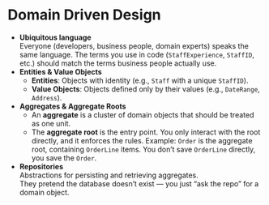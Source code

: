 # Domain Driven Design 

- **Ubiquitous language**  
    Everyone (developers, business people, domain experts) speaks the same language. The terms you use in code (`StaffExperience`, `StaffID`, etc.) should match the terms business people actually use.
- **Entities & Value Objects**
    - **Entities**: Objects with identity (e.g., `Staff` with a unique `StaffID`).
    - **Value Objects**: Objects defined only by their values (e.g., `DateRange`, `Address`).
- **Aggregates & Aggregate Roots**
    - An **aggregate** is a cluster of domain objects that should be treated as one unit.
    - The **aggregate root** is the entry point. You only interact with the root directly, and it enforces the rules.
    Example: `Order` is the aggregate root, containing `OrderLine` items. You don’t save `OrderLine` directly, you save the `Order`.
- **Repositories**  
    Abstractions for persisting and retrieving aggregates.  
    They pretend the database doesn’t exist — you just “ask the repo” for a domain object.